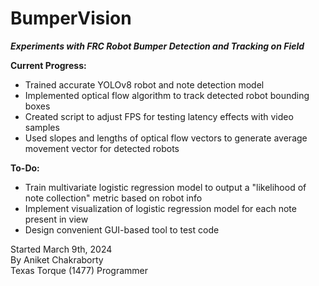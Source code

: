 # BumperVision
***Experiments with FRC Robot Bumper Detection and Tracking on Field***

**Current Progress:**
- Trained accurate YOLOv8 robot and note detection model
- Implemented optical flow algorithm to track detected robot bounding boxes
- Created script to adjust FPS for testing latency effects with video samples
- Used slopes and lengths of optical flow vectors to generate average movement vector for detected robots

**To-Do:**
- Train multivariate logistic regression model to output a "likelihood of note collection" metric based on robot info
- Implement visualization of logistic regression model for each note present in view
- Design convenient GUI-based tool to test code

Started March 9th, 2024  
By Aniket Chakraborty  
Texas Torque (1477) Programmer
